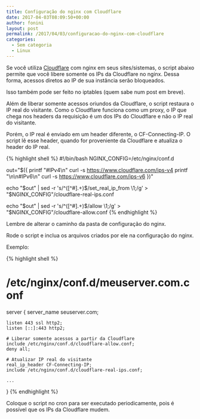 ```yaml
---
title: Configuração do nginx com Cloudflare
date: 2017-04-03T08:09:50+00:00
author: fonini
layout: post
permalink: /2017/04/03/configuracao-do-nginx-com-cloudflare
categories:
  - Sem categoria
  - Linux
---
```


Se você utiliza [Cloudflare](https://cloudflare.com) com nginx em seus sites/sistemas, o script abaixo permite que você libere somente os IPs da Cloudflare
no nginx. Dessa forma, acessos diretos ao IP de sua instância serão bloqueados.

Isso também pode ser feito no iptables (quem sabe num post em breve).

Além de liberar somente acessos oriundos da Cloudflare, o script restaura o IP real do visitante.
Como o Cloudflare funciona como um proxy, o IP que chega nos headers da requisição é um dos IPs do Cloudflare e não o IP real do visitante.

Porém, o IP real é enviado em um header diferente, o CF-Connecting-IP. O script lê esse header, quando for proveniente da Cloudflare e atualiza o header 
do IP real.


{% highlight shell %}
#!/bin/bash
NGINX_CONFIG=/etc/nginx/conf.d

out="$({
	printf "#IPv4\n"
	curl -s https://www.cloudflare.com/ips-v4
	printf "\n\n#IPv6\n"
	curl -s https://www.cloudflare.com/ips-v6
})"

echo "$out" | sed -r 's/^([^#].+)$/set_real_ip_from \1;/g' > "$NGINX_CONFIG"/cloudflare-real-ips.conf

echo "$out" | sed -r 's/^([^#].+)$/allow \1;/g' > "$NGINX_CONFIG"/cloudflare-allow.conf
{% endhighlight %}

Lembre de alterar o caminho da pasta de configuração do nginx.

Rode o script e inclua os arquivos criados por ele na configuração do nginx.

Exemplo:

{% highlight shell %}
# /etc/nginx/conf.d/meuserver.com.conf

server {
	server_name seuserver.com;

	listen 443 ssl http2;
	listen [::]:443 http2;

	# Liberar somente acessos a partir da Cloudflare
	include /etc/nginx/conf.d/cloudflare-allow.conf;
	deny all;

	# Atualizar IP real do visitante
	real_ip_header CF-Connecting-IP;
	include /etc/nginx/conf.d/cloudflare-real-ips.conf;

	...
}
{% endhighlight %}

Coloque o script no cron para ser executado periodicamente, pois é possível que os IPs da Cloudflare mudem.